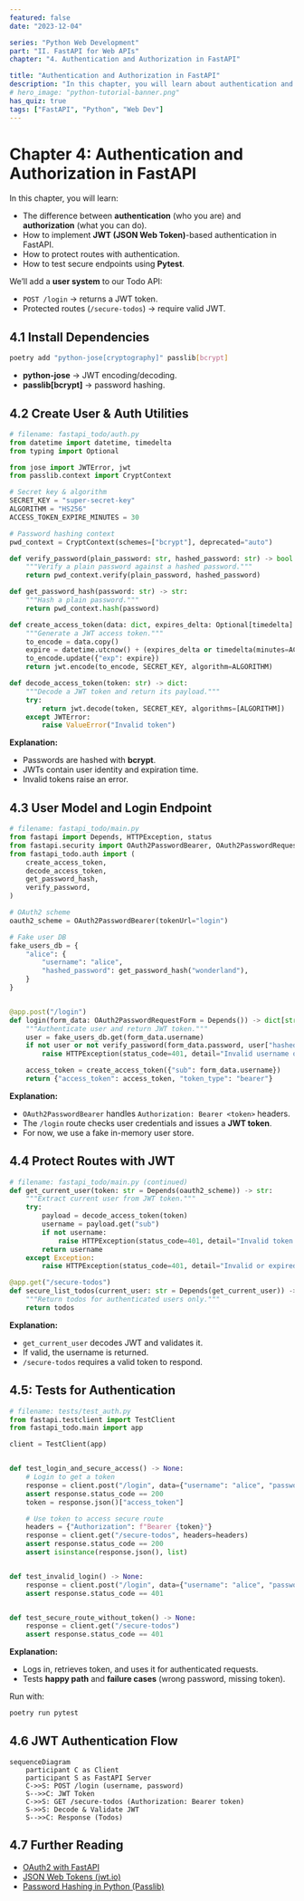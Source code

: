 ```yaml
---
featured: false
date: "2023-12-04"

series: "Python Web Development"
part: "II. FastAPI for Web APIs"
chapter: "4. Authentication and Authorization in FastAPI"

title: "Authentication and Authorization in FastAPI"
description: "In this chapter, you will learn about authentication and authorization using FastAPI. We'll also learn about JWT (JSON Web Token) based authentication."
# hero_image: "python-tutorial-banner.png"
has_quiz: true
tags: ["FastAPI", "Python", "Web Dev"]
---
```


# Chapter 4: Authentication and Authorization in FastAPI

In this chapter, you will learn:

* The difference between **authentication** (who you are) and **authorization** (what you can do).
* How to implement **JWT (JSON Web Token)**-based authentication in FastAPI.
* How to protect routes with authentication.
* How to test secure endpoints using **Pytest**.

We’ll add a **user system** to our Todo API:

* `POST /login` → returns a JWT token.
* Protected routes (`/secure-todos`) → require valid JWT.

## 4.1 Install Dependencies

```bash
poetry add "python-jose[cryptography]" passlib[bcrypt]
```

* **python-jose** → JWT encoding/decoding.
* **passlib\[bcrypt]** → password hashing.

## 4.2 Create User & Auth Utilities

```python
# filename: fastapi_todo/auth.py
from datetime import datetime, timedelta
from typing import Optional

from jose import JWTError, jwt
from passlib.context import CryptContext

# Secret key & algorithm
SECRET_KEY = "super-secret-key"
ALGORITHM = "HS256"
ACCESS_TOKEN_EXPIRE_MINUTES = 30

# Password hashing context
pwd_context = CryptContext(schemes=["bcrypt"], deprecated="auto")

def verify_password(plain_password: str, hashed_password: str) -> bool:
    """Verify a plain password against a hashed password."""
    return pwd_context.verify(plain_password, hashed_password)

def get_password_hash(password: str) -> str:
    """Hash a plain password."""
    return pwd_context.hash(password)

def create_access_token(data: dict, expires_delta: Optional[timedelta] = None) -> str:
    """Generate a JWT access token."""
    to_encode = data.copy()
    expire = datetime.utcnow() + (expires_delta or timedelta(minutes=ACCESS_TOKEN_EXPIRE_MINUTES))
    to_encode.update({"exp": expire})
    return jwt.encode(to_encode, SECRET_KEY, algorithm=ALGORITHM)

def decode_access_token(token: str) -> dict:
    """Decode a JWT token and return its payload."""
    try:
        return jwt.decode(token, SECRET_KEY, algorithms=[ALGORITHM])
    except JWTError:
        raise ValueError("Invalid token")
```

**Explanation:**

* Passwords are hashed with **bcrypt**.
* JWTs contain user identity and expiration time.
* Invalid tokens raise an error.

## 4.3 User Model and Login Endpoint

```python
# filename: fastapi_todo/main.py
from fastapi import Depends, HTTPException, status
from fastapi.security import OAuth2PasswordBearer, OAuth2PasswordRequestForm
from fastapi_todo.auth import (
    create_access_token,
    decode_access_token,
    get_password_hash,
    verify_password,
)

# OAuth2 scheme
oauth2_scheme = OAuth2PasswordBearer(tokenUrl="login")

# Fake user DB
fake_users_db = {
    "alice": {
        "username": "alice",
        "hashed_password": get_password_hash("wonderland"),
    }
}


@app.post("/login")
def login(form_data: OAuth2PasswordRequestForm = Depends()) -> dict[str, str]:
    """Authenticate user and return JWT token."""
    user = fake_users_db.get(form_data.username)
    if not user or not verify_password(form_data.password, user["hashed_password"]):
        raise HTTPException(status_code=401, detail="Invalid username or password")

    access_token = create_access_token({"sub": form_data.username})
    return {"access_token": access_token, "token_type": "bearer"}
```

**Explanation:**

* `OAuth2PasswordBearer` handles `Authorization: Bearer <token>` headers.
* The `/login` route checks user credentials and issues a **JWT token**.
* For now, we use a fake in-memory user store.

## 4.4 Protect Routes with JWT

```python
# filename: fastapi_todo/main.py (continued)
def get_current_user(token: str = Depends(oauth2_scheme)) -> str:
    """Extract current user from JWT token."""
    try:
        payload = decode_access_token(token)
        username = payload.get("sub")
        if not username:
            raise HTTPException(status_code=401, detail="Invalid token payload")
        return username
    except Exception:
        raise HTTPException(status_code=401, detail="Invalid or expired token")

@app.get("/secure-todos")
def secure_list_todos(current_user: str = Depends(get_current_user)) -> list[Todo]:
    """Return todos for authenticated users only."""
    return todos
```

**Explanation:**

* `get_current_user` decodes JWT and validates it.
* If valid, the username is returned.
* `/secure-todos` requires a valid token to respond.

## 4.5: Tests for Authentication

```python
# filename: tests/test_auth.py
from fastapi.testclient import TestClient
from fastapi_todo.main import app

client = TestClient(app)


def test_login_and_secure_access() -> None:
    # Login to get a token
    response = client.post("/login", data={"username": "alice", "password": "wonderland"})
    assert response.status_code == 200
    token = response.json()["access_token"]

    # Use token to access secure route
    headers = {"Authorization": f"Bearer {token}"}
    response = client.get("/secure-todos", headers=headers)
    assert response.status_code == 200
    assert isinstance(response.json(), list)


def test_invalid_login() -> None:
    response = client.post("/login", data={"username": "alice", "password": "wrong"})
    assert response.status_code == 401


def test_secure_route_without_token() -> None:
    response = client.get("/secure-todos")
    assert response.status_code == 401
```

**Explanation:**

* Logs in, retrieves token, and uses it for authenticated requests.
* Tests **happy path** and **failure cases** (wrong password, missing token).

Run with:

```bash
poetry run pytest
```

## 4.6 JWT Authentication Flow

```mermaid
sequenceDiagram
    participant C as Client
    participant S as FastAPI Server
    C->>S: POST /login (username, password)
    S-->>C: JWT Token
    C->>S: GET /secure-todos (Authorization: Bearer token)
    S->>S: Decode & Validate JWT
    S-->>C: Response (Todos)
```

## 4.7 Further Reading

* [OAuth2 with FastAPI](https://fastapi.tiangolo.com/tutorial/security/oauth2-jwt/)
* [JSON Web Tokens (jwt.io)](https://jwt.io/)
* [Password Hashing in Python (Passlib)](https://passlib.readthedocs.io/)
